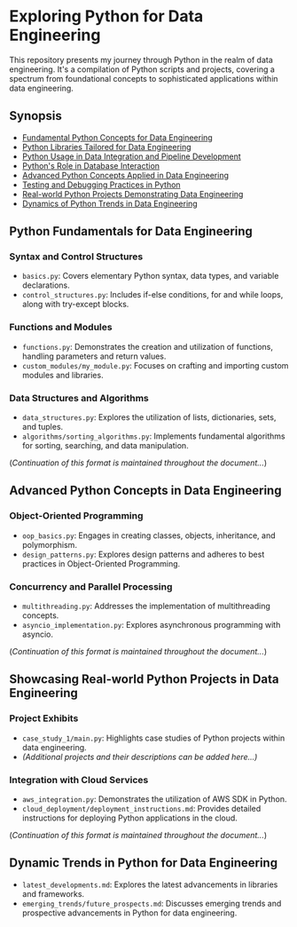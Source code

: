 # Exploring Python for Data Engineering

This repository presents my journey through Python in the realm of data engineering. It's a compilation of Python scripts and projects, covering a spectrum from foundational concepts to sophisticated applications within data engineering.

## Synopsis

- [Fundamental Python Concepts for Data Engineering](#python-basics-for-data-engineering)
- [Python Libraries Tailored for Data Engineering](#python-libraries-for-data-engineering)
- [Python Usage in Data Integration and Pipeline Development](#python-for-data-integration-and-pipeline-development)
- [Python's Role in Database Interaction](#database-interaction-with-python)
- [Advanced Python Concepts Applied in Data Engineering](#advanced-python-concepts-in-data-engineering)
- [Testing and Debugging Practices in Python](#testing-and-debugging-python-code)
- [Real-world Python Projects Demonstrating Data Engineering](#real-world-python-projects-in-data-engineering)
- [Dynamics of Python Trends in Data Engineering](#evolving-trends-in-python-for-data-engineering)

## Python Fundamentals for Data Engineering

### Syntax and Control Structures

- `basics.py`: Covers elementary Python syntax, data types, and variable declarations.
- `control_structures.py`: Includes if-else conditions, for and while loops, along with try-except blocks.

### Functions and Modules

- `functions.py`: Demonstrates the creation and utilization of functions, handling parameters and return values.
- `custom_modules/my_module.py`: Focuses on crafting and importing custom modules and libraries.

### Data Structures and Algorithms

- `data_structures.py`: Explores the utilization of lists, dictionaries, sets, and tuples.
- `algorithms/sorting_algorithms.py`: Implements fundamental algorithms for sorting, searching, and data manipulation.

(_Continuation of this format is maintained throughout the document..._)

## Advanced Python Concepts in Data Engineering

### Object-Oriented Programming

- `oop_basics.py`: Engages in creating classes, objects, inheritance, and polymorphism.
- `design_patterns.py`: Explores design patterns and adheres to best practices in Object-Oriented Programming.

### Concurrency and Parallel Processing

- `multithreading.py`: Addresses the implementation of multithreading concepts.
- `asyncio_implementation.py`: Explores asynchronous programming with asyncio.

(_Continuation of this format is maintained throughout the document..._)

## Showcasing Real-world Python Projects in Data Engineering

### Project Exhibits

- `case_study_1/main.py`: Highlights case studies of Python projects within data engineering.
- _(Additional projects and their descriptions can be added here...)_

### Integration with Cloud Services

- `aws_integration.py`: Demonstrates the utilization of AWS SDK in Python.
- `cloud_deployment/deployment_instructions.md`: Provides detailed instructions for deploying Python applications in the cloud.

(_Continuation of this format is maintained throughout the document..._)

## Dynamic Trends in Python for Data Engineering

- `latest_developments.md`: Explores the latest advancements in libraries and frameworks.
- `emerging_trends/future_prospects.md`: Discusses emerging trends and prospective advancements in Python for data engineering.
